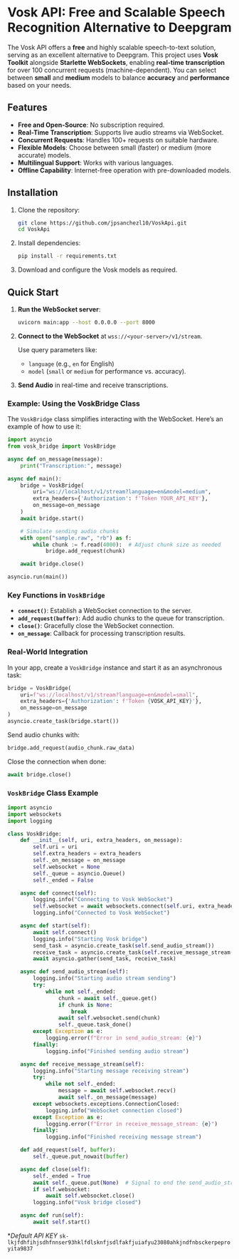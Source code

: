 # Vosk API: Free and Scalable Speech Recognition Alternative to Deepgram

The Vosk API offers a **free** and highly scalable speech-to-text solution, serving as an excellent alternative to Deepgram. This project uses **Vosk Toolkit** alongside **Starlette WebSockets**, enabling **real-time transcription** for over 100 concurrent requests (machine-dependent). You can select between **small** and **medium** models to balance **accuracy** and **performance** based on your needs.

## Features

- **Free and Open-Source**: No subscription required.
- **Real-Time Transcription**: Supports live audio streams via WebSocket.
- **Concurrent Requests**: Handles 100+ requests on suitable hardware.
- **Flexible Models**: Choose between small (faster) or medium (more accurate) models.
- **Multilingual Support**: Works with various languages.
- **Offline Capability**: Internet-free operation with pre-downloaded models.

## Installation

1. Clone the repository:

   ```bash
   git clone https://github.com/jpsanchezl10/VoskApi.git
   cd VoskApi
   ```

2. Install dependencies:

   ```bash
   pip install -r requirements.txt
   ```

3. Download and configure the Vosk models as required.

## Quick Start

1. **Run the WebSocket server**:

   ```bash
   uvicorn main:app --host 0.0.0.0 --port 8000
   ```

2. **Connect to the WebSocket** at `wss://<your-server>/v1/stream`. 

   Use query parameters like:
   - `language` (e.g., `en` for English)
   - `model` (`small` or `medium` for performance vs. accuracy).

3. **Send Audio** in real-time and receive transcriptions.

### Example: Using the VoskBridge Class

The `VoskBridge` class simplifies interacting with the WebSocket. Here’s an example of how to use it:

```python
import asyncio
from vosk_bridge import VoskBridge

async def on_message(message):
    print("Transcription:", message)

async def main():
    bridge = VoskBridge(
        uri="ws://localhost/v1/stream?language=en&model=medium",
        extra_headers={'Authorization': f'Token YOUR_API_KEY'},
        on_message=on_message
    )
    await bridge.start()

    # Simulate sending audio chunks
    with open("sample.raw", "rb") as f:
        while chunk := f.read(4000):  # Adjust chunk size as needed
            bridge.add_request(chunk)

    await bridge.close()

asyncio.run(main())
```

### Key Functions in `VoskBridge`

- **`connect()`**: Establish a WebSocket connection to the server.
- **`add_request(buffer)`**: Add audio chunks to the queue for transcription.
- **`close()`**: Gracefully close the WebSocket connection.
- **`on_message`**: Callback for processing transcription results.

### Real-World Integration

In your app, create a `VoskBridge` instance and start it as an asynchronous task:

```python
bridge = VoskBridge(
    uri=f"ws://localhost/v1/stream?language=en&model=small",
    extra_headers={'Authorization': f'Token {VOSK_API_KEY}'},
    on_message=on_message
)
asyncio.create_task(bridge.start())
```

Send audio chunks with:

```python
bridge.add_request(audio_chunk.raw_data)
```

Close the connection when done:

```python
await bridge.close()
```


### `VoskBridge` Class Example
```python
import asyncio
import websockets
import logging

class VoskBridge:
    def __init__(self, uri, extra_headers, on_message):
        self.uri = uri
        self.extra_headers = extra_headers
        self._on_message = on_message
        self.websocket = None
        self._queue = asyncio.Queue()
        self._ended = False

    async def connect(self):
        logging.info("Connecting to Vosk WebSocket")
        self.websocket = await websockets.connect(self.uri, extra_headers=self.extra_headers)
        logging.info("Connected to Vosk WebSocket")

    async def start(self):
        await self.connect()
        logging.info("Starting Vosk bridge")
        send_task = asyncio.create_task(self.send_audio_stream())
        receive_task = asyncio.create_task(self.receive_message_stream())
        await asyncio.gather(send_task, receive_task)

    async def send_audio_stream(self):
        logging.info("Starting audio stream sending")
        try:
            while not self._ended:
                chunk = await self._queue.get()
                if chunk is None:
                    break
                await self.websocket.send(chunk)
                self._queue.task_done()
        except Exception as e:
            logging.error(f"Error in send_audio_stream: {e}")
        finally:
            logging.info("Finished sending audio stream")

    async def receive_message_stream(self):
        logging.info("Starting message receiving stream")
        try:
            while not self._ended:
                message = await self.websocket.recv()
                await self._on_message(message)
        except websockets.exceptions.ConnectionClosed:
            logging.info("WebSocket connection closed")
        except Exception as e:
            logging.error(f"Error in receive_message_stream: {e}")
        finally:
            logging.info("Finished receiving message stream")

    def add_request(self, buffer):
        self._queue.put_nowait(buffer)

    async def close(self):
        self._ended = True
        await self._queue.put(None)  # Signal to end the send_audio_stream
        if self.websocket:
            await self.websocket.close()
        logging.info("Vosk bridge closed")

    async def run(self):
        await self.start()
```
**Default API KEY*
```sk-lkjfdhfihjsdhfnnser93hklfdlsknfjsdlfakfjuiafyu23080ahkjndfnbsckerpeproyita9837```
